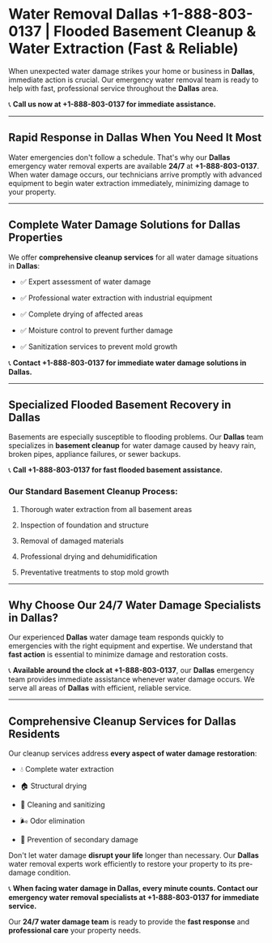 # Water Removal Dallas +1-888-803-0137 | Flooded Basement Cleanup & Water Extraction (Fast & Reliable)

When unexpected water damage strikes your home or business in **Dallas**, immediate action is crucial. Our emergency water removal team is ready to help with fast, professional service throughout the **Dallas** area. 

📞 **Call us now at +1-888-803-0137 for immediate assistance.**

---

## Rapid Response in Dallas When You Need It Most

Water emergencies don't follow a schedule. That's why our **Dallas** emergency water removal experts are available **24/7** at **+1-888-803-0137**. When water damage occurs, our technicians arrive promptly with advanced equipment to begin water extraction immediately, minimizing damage to your property.

---

## Complete Water Damage Solutions for Dallas Properties

We offer **comprehensive cleanup services** for all water damage situations in **Dallas**:

- ✅ Expert assessment of water damage  
- ✅ Professional water extraction with industrial equipment  
- ✅ Complete drying of affected areas  
- ✅ Moisture control to prevent further damage  
- ✅ Sanitization services to prevent mold growth  

📞 **Contact +1-888-803-0137 for immediate water damage solutions in Dallas.**

---

## Specialized Flooded Basement Recovery in Dallas

Basements are especially susceptible to flooding problems. Our **Dallas** team specializes in **basement cleanup** for water damage caused by heavy rain, broken pipes, appliance failures, or sewer backups. 

📞 **Call +1-888-803-0137 for fast flooded basement assistance.**

### Our Standard Basement Cleanup Process:
1. Thorough water extraction from all basement areas  
2. Inspection of foundation and structure  
3. Removal of damaged materials  
4. Professional drying and dehumidification  
5. Preventative treatments to stop mold growth  

---

## Why Choose Our 24/7 Water Damage Specialists in Dallas?

Our experienced **Dallas** water damage team responds quickly to emergencies with the right equipment and expertise. We understand that **fast action** is essential to minimize damage and restoration costs.

📞 **Available around the clock at +1-888-803-0137**, our **Dallas** emergency team provides immediate assistance whenever water damage occurs. We serve all areas of **Dallas** with efficient, reliable service.

---

## Comprehensive Cleanup Services for Dallas Residents

Our cleanup services address **every aspect of water damage restoration**:

- 💧 Complete water extraction  
- 🏠 Structural drying  
- 🧼 Cleaning and sanitizing  
- 🌬️ Odor elimination  
- 🚫 Prevention of secondary damage  

Don't let water damage **disrupt your life** longer than necessary. Our **Dallas** water removal experts work efficiently to restore your property to its pre-damage condition.

📞 **When facing water damage in Dallas, every minute counts. Contact our emergency water removal specialists at +1-888-803-0137 for immediate service.**

Our **24/7 water damage team** is ready to provide the **fast response** and **professional care** your property needs.